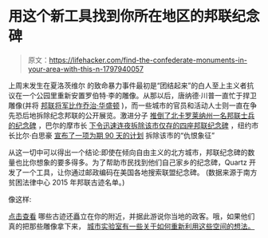 # 用这个新工具找到你所在地区的邦联纪念碑

> 原文：<https://lifehacker.com/find-the-confederate-monuments-in-your-area-with-this-n-1797940057>

上周末发生在夏洛茨维尔 的致命暴力事件最初是“团结起来”的白人至上主义者抗议在一个公园里重新安置罗伯特·李的雕像。从那以后，唐纳德·川普一直忙于捍卫雕像(并将 [邦联将军比作乔治·华盛顿](http://theslot.jezebel.com/donald-trump-doubles-down-on-his-racism-defends-white-1797870226) )，而一些城市的官员和活动人士则一直在争先恐后地拆除纪念邦联的公开展览。激进分子 [推倒了北卡罗莱纳州一名邦联士兵的纪念碑](http://www.cnn.com/2017/08/14/us/confederate-statue-pulled-down-north-carolina-trnd/index.html) ，巴尔的摩市长 [下令迅速连夜拆除该市仅存的四座邦联纪念碑](https://www.nytimes.com/2017/08/16/us/baltimore-confederate-statues.html?mcubz=1) ，纽约市长比尔·白思豪 [宣布了一项为期 90 天的计划](http://gothamist.com/2017/08/17/bill_de_blasio_hate_symbol_review.php) 拆除该市的“仇恨象征”



从这一切中可以得出一个结论:即使在倾向自由主义的北方城市，邦联纪念碑的数量也比你想象的要多得多。为了帮助市民找到他们自己家乡的纪念碑，Quartz 开发了一个工具，让你通过邮政编码在美国各地搜索联盟纪念碑。 (数据来源于南方贫困法律中心 2015 年邦联古迹名单。)

像这样:

[点击查看](https://qz.com/1055125/this-is-the-closest-confederate-memorial-to-you/) 哪些古迹还矗立在你的附近，并据此游说你当地的政客。哦，如果他们真的把那些雕像拿下来， [城市实验室有一些关于如何重新利用这些空间的想法。](https://www.citylab.com/design/2017/08/what-to-do-with-baltimores-empty-confederate-statue-plinths/537135/?utm_source=nl__link3_081717)